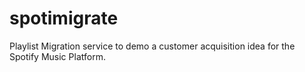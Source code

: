 # spotimigrate
Playlist Migration service to demo a customer acquisition idea for the Spotify Music Platform.
